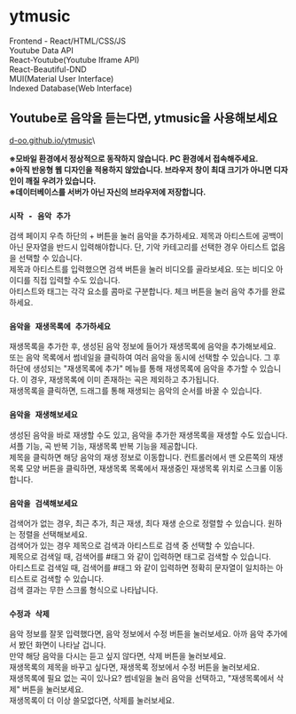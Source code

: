 # ytmusic

Frontend - React/HTML/CSS/JS\
Youtube Data API\
React-Youtube(Youtube Iframe API)\
React-Beautiful-DND\
MUI(Material User Interface)\
Indexed Database(Web Interface)

## Youtube로 음악을 듣는다면, ytmusic을 사용해보세요

[d-oo.github.io/ytmusic](https://d-oo.github.io/ytmusic/)\
  
**※모바일 환경에서 정상적으로 동작하지 않습니다. PC 환경에서 접속해주세요.**\
**※아직 반응형 웹 디자인을 적용하지 않았습니다. 브라우저 창이 최대 크기가 아니면 디자인이 깨질 우려가 있습니다.**\
**※데이터베이스를 서버가 아닌 자신의 브라우저에 저장합니다.**

### `시작 - 음악 추가`

검색 페이지 우측 하단의 + 버튼을 눌러 음악을 추가하세요. 제목과 아티스트에 공백이 아닌 문자열을 반드시 입력해야합니다. 단, 기악 카테고리를 선택한 경우 아티스트 없음을 선택할 수 있습니다.\
제목과 아티스트를 입력했으면 검색 버튼을 눌러 비디오를 골라보세요. 또는 비디오 아이디를 직접 입력할 수도 있습니다.\
아티스트와 태그는 각각 요소를 콤마로 구분합니다. 체크 버튼을 눌러 음악 추가를 완료하세요.

### `음악을 재생목록에 추가하세요`

재생목록을 추가한 후, 생성된 음악 정보에 들어가 재생목록에 음악을 추가해보세요.\
또는 음악 목록에서 썸네일을 클릭하여 여러 음악을 동시에 선택할 수 있습니다. 그 후 하단에 생성되는 "재생목록에 추가" 메뉴를 통해 재생목록에 음악을 추가할 수 있습니다. 이 경우, 재생목록에 이미 존재하는 곡은 제외하고 추가됩니다.\
재생목록을 클릭하면, 드래그를 통해 재생되는 음악의 순서를 바꿀 수 있습니다.

### `음악을 재생해보세요`

생성된 음악을 바로 재생할 수도 있고, 음악을 추가한 재생목록을 재생할 수도 있습니다. 셔플 기능, 곡 반복 기능, 재생목록 반복 기능을 제공합니다.\
제목을 클릭하면 해당 음악의 재생 정보로 이동합니다. 컨트롤러에서 맨 오른쪽의 재생목록 모양 버튼을 클릭하면, 재생목록 목록에서 재생중인 재생목록 위치로 스크롤 이동합니다.

### `음악을 검색해보세요`

검색어가 없는 경우, 최근 추가, 최근 재생, 최다 재생 순으로 정렬할 수 있습니다. 원하는 정렬을 선택해보세요.\
검색어가 있는 경우 제목으로 검색과 아티스트로 검색 중 선택할 수 있습니다.\
제목으로 검색일 때, 검색어를 #태그 와 같이 입력하면 태그로 검색할 수 있습니다.\
아티스트로 검색일 때, 검색어를 #태그 와 같이 입력하면 정확히 문자열이 일치하는 아티스트로 검색할 수 있습니다.\
검색 결과는 무한 스크롤 형식으로 나타납니다.

### `수정과 삭제`

음악 정보를 잘못 입력했다면, 음악 정보에서 수정 버튼을 눌러보세요. 아까 음악 추가에서 봤던 화면이 나타날 겁니다.\
만약 해당 음악을 다시는 듣고 싶지 않다면, 삭제 버튼을 눌러보세요.\
재생목록의 제목을 바꾸고 싶다면, 재생목록 정보에서 수정 버튼을 눌러보세요.\
재생목록에 필요 없는 곡이 있나요? 썸네일을 눌러 음악을 선택하고, "재생목록에서 삭제" 버튼을 눌러보세요.\
재생목록이 더 이상 쓸모없다면, 삭제를 눌러보세요.
